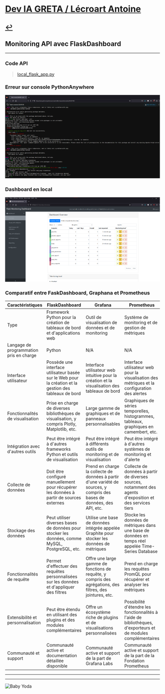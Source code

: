 # [Dev IA GRETA / Lécroart Antoine](https://github.com/Dev-IA-2024/antoine.lecroart)

[↩️](..)
---

## Monitoring API avec FlaskDashboard

---

### Code API

>[local_flask_app.py](./Fichiers/local_flask_app.py)

### Erreur sur console PythonAnywhere

![image](./Fichiers/Images/Screenshot_1.png)

### Dashboard en local

![image](./Fichiers/Images/Screenshot_2.png)

### Comparatif entre FaskDashboard, Graphana et Prometheus

| Caractéristiques                     | FlaskDashboard                                                                                           | Grafana                                                                                              | Prometheus                                                                                             |
|--------------------------------------|----------------------------------------------------------------------------------------------------------|------------------------------------------------------------------------------------------------------|--------------------------------------------------------------------------------------------------------|
| Type                                 | Framework Python pour la création de tableaux de bord et d'applications web                             | Outil de visualisation de données et de monitoring                                                 | Système de monitoring et de gestion de métriques                                                     |
| Langage de programmation pris en charge  | Python                                                                                                   | N/A                                                                                                | N/A                                                                                                  |
| Interface utilisateur                | Possède une interface utilisateur basée sur le Web pour la création et la gestion des tableaux de bord  | Interface utilisateur web intuitive pour la création et la visualisation des tableaux de bord      | Interface utilisateur web pour la visualisation des métriques et la configuration des alertes          |
| Fonctionnalités de visualisation      | Prise en charge de diverses bibliothèques de visualisation, y compris Plotly, Matplotlib, etc.          | Large gamme de graphiques et de panneaux personnalisables                                          | Graphiques de séries temporelles, histogrammes, tableaux, graphiques en camembert, etc.                  |
| Intégration avec d'autres outils      | Peut être intégré à d'autres frameworks Python et outils de visualisation                             | Peut être intégré à différents outils de monitoring et de visualisation                           | Peut être intégré à d'autres systèmes de monitoring et d'alerte                                         |
| Collecte de données                   | Doit être configuré manuellement pour récupérer les données à partir de sources externes                 | Prend en charge la collecte de données à partir d'une variété de sources, y compris des bases de données, des API, etc. | Collecte de données à partir de diverses sources, notamment des agents d'exposition et des services tiers |
| Stockage des données                   | Peut utiliser diverses bases de données pour stocker les données, comme MySQL, PostgreSQL, etc.          | Utilise une base de données intégrée appelée Graphite pour stocker les données de métriques           | Stocke les données de métriques dans une base de données en temps réel appelée Time-Series Database       |
| Fonctionnalités de requête             | Permet d'effectuer des requêtes personnalisées sur les données et d'appliquer des filtres               | Offre une large gamme de fonctions de requête, y compris des agrégations, des filtres, des jointures, etc. | Prend en charge les requêtes PromQL pour récupérer et analyser les métriques                            |
| Extensibilité et personnalisation      | Peut être étendu en utilisant des plugins et des modules complémentaires                                 | Offre un écosystème riche de plugins et de visualisations personnalisées                           | Possibilité d'étendre les fonctionnalités à l'aide de bibliothèques, d'exporteurs et de modules complémentaires |
| Communauté et support                  | Communauté active et documentation détaillée disponible                                                  | Communauté active et support de la part de Grafana Labs                                             | Communauté active et support de la part de la Fondation Prometheus                                       |

---
---
![Baby Yoda](https://images3.alphacoders.com/110/1108129.jpg)
